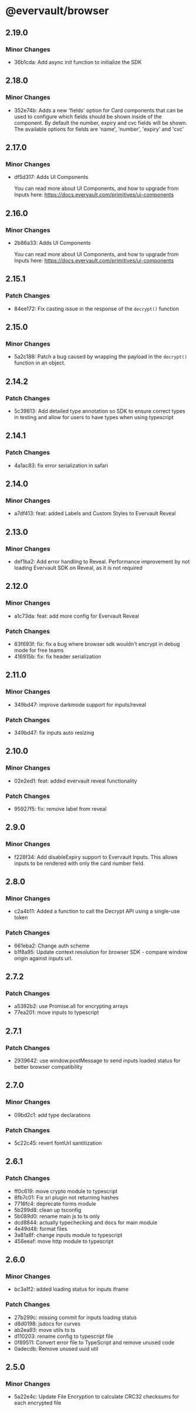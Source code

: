 # @evervault/browser

## 2.19.0

### Minor Changes

- 36b1cda: Add async init function to initialize the SDK

## 2.18.0

### Minor Changes

- 352e74b: Adds a new 'fields' option for Card components that can be used to configure which fields should be shown inside of the component. By default the number, expiry and cvc fields will be shown. The available options for fields are 'name', 'number', 'expiry' and 'cvc'

## 2.17.0

### Minor Changes

- df5d317: Adds UI Components

  You can read more about UI Components, and how to upgrade from Inputs here: https://docs.evervault.com/primitives/ui-components

## 2.16.0

### Minor Changes

- 2b86a33: Adds UI Components

  You can read more about UI Components, and how to upgrade from Inputs here: https://docs.evervault.com/primitives/ui-components

## 2.15.1

### Patch Changes

- 84ee172: Fix casting issue in the response of the `decrypt()` function

## 2.15.0

### Minor Changes

- 5a2c188: Patch a bug caused by wrapping the payload in the `decrypt()` function in an object.

## 2.14.2

### Patch Changes

- 5c39813: Add detailed type annotation so SDK to ensure correct types in testing and allow for users to have types when using typescript

## 2.14.1

### Patch Changes

- 4a1ac83: fix error serialization in safari

## 2.14.0

### Minor Changes

- a7df413: feat: added Labels and Custom Styles to Evervault Reveal

## 2.13.0

### Minor Changes

- def1ba2: Add error handling to Reveal. Performance improvement by not loading Evervault SDK on Reveal, as it is not required

## 2.12.0

### Minor Changes

- a1c73da: feat: add more config for Evervault Reveal

### Patch Changes

- 83f693f: fix: fix a bug where browser sdk wouldn't encrypt in debug mode for free teams
- 416915b: fix: fix header serialization

## 2.11.0

### Minor Changes

- 349bd47: improve darkmode support for inputs/reveal

### Patch Changes

- 349bd47: fix inputs auto resizing

## 2.10.0

### Minor Changes

- 02e2ed1: feat: added evervault reveal functionality

### Patch Changes

- 95927f5: fix: remove label from reveal

## 2.9.0

### Minor Changes

- f228f34: Add disableExpiry support to Evervault Inputs. This allows inputs to be rendered with only the card number field.

## 2.8.0

### Minor Changes

- c2a4b11: Added a function to call the Decrypt API using a single-use token

### Patch Changes

- 661eba2: Change auth scheme
- b1f8a95: Update context resolution for browser SDK - compare window origin against inputs url.

## 2.7.2

### Patch Changes

- a5392b2: use Promise.all for encrypting arrays
- 77ea201: move inputs to typescript

## 2.7.1

### Patch Changes

- 2939642: use window.postMessage to send inputs loaded status for better browser compatibility

## 2.7.0

### Minor Changes

- 09bd2c1: add type declarations

### Patch Changes

- 5c22c45: revert fontUrl santitization

## 2.6.1

### Patch Changes

- ff0c619: move crypto module to typescript
- 8fb7c01: Fix sri plugin not returning hashes
- 7716fc4: deprecate forms module
- 5b299d8: clean up tsconfig
- 5b089d0: rename main js to ts only
- dcd8844: actually typechecking and docs for main module
- 4e49d48: format files
- 3a81a8f: change inputs module to typescript
- 456eeaf: move http module to typescript

## 2.6.0

### Minor Changes

- bc3a1f2: added loading status for inputs iframe

### Patch Changes

- 27b299c: missing commit for inputs loading status
- d8d0198: jsdocs for curves
- ab2ea93: move utils to ts
- d110203: rename config to typescript file
- 0f89511: Convert error file to TypeScript and remove unused code
- 0adecdb: Remove unused uuid util

## 2.5.0

### Minor Changes

- 5a22e4c: Update File Encryption to calculate CRC32 checksums for each encrypted file

